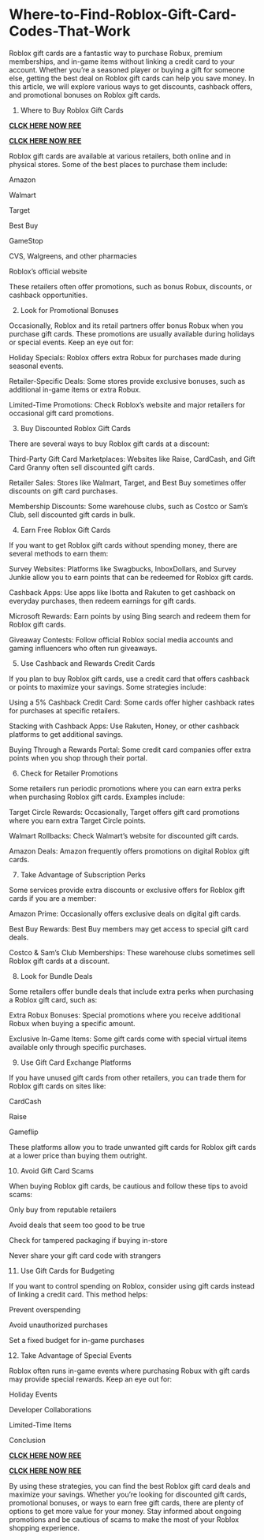 # Where-to-Find-Roblox-Gift-Card-Codes-That-Work
Roblox gift cards are a fantastic way to purchase Robux, premium memberships, and in-game items without linking a credit card to your account. Whether you’re a seasoned player or buying a gift for someone else, getting the best deal on Roblox gift cards can help you save money. In this article, we will explore various ways to get discounts, cashback offers, and promotional bonuses on Roblox gift cards.

1. Where to Buy Roblox Gift Cards

**[CLCK HERE NOW REE](https://tinyurl.com/Robloxgiftcard2522)**

**[CLCK HERE NOW REE](https://tinyurl.com/Robloxgiftcard2522)**

Roblox gift cards are available at various retailers, both online and in physical stores. Some of the best places to purchase them include:

Amazon

Walmart

Target

Best Buy

GameStop

CVS, Walgreens, and other pharmacies

Roblox’s official website

These retailers often offer promotions, such as bonus Robux, discounts, or cashback opportunities.

2. Look for Promotional Bonuses

Occasionally, Roblox and its retail partners offer bonus Robux when you purchase gift cards. These promotions are usually available during holidays or special events. Keep an eye out for:

Holiday Specials: Roblox offers extra Robux for purchases made during seasonal events.

Retailer-Specific Deals: Some stores provide exclusive bonuses, such as additional in-game items or extra Robux.

Limited-Time Promotions: Check Roblox’s website and major retailers for occasional gift card promotions.

3. Buy Discounted Roblox Gift Cards

There are several ways to buy Roblox gift cards at a discount:

Third-Party Gift Card Marketplaces: Websites like Raise, CardCash, and Gift Card Granny often sell discounted gift cards.

Retailer Sales: Stores like Walmart, Target, and Best Buy sometimes offer discounts on gift card purchases.

Membership Discounts: Some warehouse clubs, such as Costco or Sam’s Club, sell discounted gift cards in bulk.

4. Earn Free Roblox Gift Cards

If you want to get Roblox gift cards without spending money, there are several methods to earn them:

Survey Websites: Platforms like Swagbucks, InboxDollars, and Survey Junkie allow you to earn points that can be redeemed for Roblox gift cards.

Cashback Apps: Use apps like Ibotta and Rakuten to get cashback on everyday purchases, then redeem earnings for gift cards.

Microsoft Rewards: Earn points by using Bing search and redeem them for Roblox gift cards.

Giveaway Contests: Follow official Roblox social media accounts and gaming influencers who often run giveaways.

5. Use Cashback and Rewards Credit Cards

If you plan to buy Roblox gift cards, use a credit card that offers cashback or points to maximize your savings. Some strategies include:

Using a 5% Cashback Credit Card: Some cards offer higher cashback rates for purchases at specific retailers.

Stacking with Cashback Apps: Use Rakuten, Honey, or other cashback platforms to get additional savings.

Buying Through a Rewards Portal: Some credit card companies offer extra points when you shop through their portal.

6. Check for Retailer Promotions

Some retailers run periodic promotions where you can earn extra perks when purchasing Roblox gift cards. Examples include:

Target Circle Rewards: Occasionally, Target offers gift card promotions where you earn extra Target Circle points.

Walmart Rollbacks: Check Walmart’s website for discounted gift cards.

Amazon Deals: Amazon frequently offers promotions on digital Roblox gift cards.

7. Take Advantage of Subscription Perks

Some services provide extra discounts or exclusive offers for Roblox gift cards if you are a member:

Amazon Prime: Occasionally offers exclusive deals on digital gift cards.

Best Buy Rewards: Best Buy members may get access to special gift card deals.

Costco & Sam’s Club Memberships: These warehouse clubs sometimes sell Roblox gift cards at a discount.

8. Look for Bundle Deals

Some retailers offer bundle deals that include extra perks when purchasing a Roblox gift card, such as:

Extra Robux Bonuses: Special promotions where you receive additional Robux when buying a specific amount.

Exclusive In-Game Items: Some gift cards come with special virtual items available only through specific purchases.

9. Use Gift Card Exchange Platforms

If you have unused gift cards from other retailers, you can trade them for Roblox gift cards on sites like:

CardCash

Raise

Gameflip

These platforms allow you to trade unwanted gift cards for Roblox gift cards at a lower price than buying them outright.

10. Avoid Gift Card Scams

When buying Roblox gift cards, be cautious and follow these tips to avoid scams:

Only buy from reputable retailers

Avoid deals that seem too good to be true

Check for tampered packaging if buying in-store

Never share your gift card code with strangers

11. Use Gift Cards for Budgeting

If you want to control spending on Roblox, consider using gift cards instead of linking a credit card. This method helps:

Prevent overspending

Avoid unauthorized purchases

Set a fixed budget for in-game purchases

12. Take Advantage of Special Events

Roblox often runs in-game events where purchasing Robux with gift cards may provide special rewards. Keep an eye out for:

Holiday Events

Developer Collaborations

Limited-Time Items

Conclusion

**[CLCK HERE NOW REE](https://tinyurl.com/Robloxgiftcard2522)**

**[CLCK HERE NOW REE](https://tinyurl.com/Robloxgiftcard2522)**

By using these strategies, you can find the best Roblox gift card deals and maximize your savings. Whether you’re looking for discounted gift cards, promotional bonuses, or ways to earn free gift cards, there are plenty of options to get more value for your money. Stay informed about ongoing promotions and be cautious of scams to make the most of your Roblox shopping experience.
